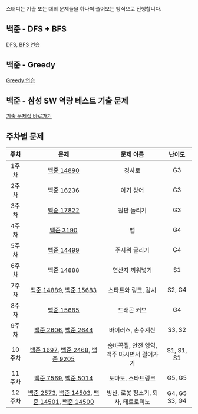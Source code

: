 스터디는 기출 또는 대회 문제들을 하나씩 풀어보는 방식으로 진행합니다.

## 백준 - DFS + BFS
[DFS, BFS 연습](https://www.acmicpc.net/workbook/view/1983)

## 백준 - Greedy
[Greedy 연습](https://www.acmicpc.net/workbook/view/4380)

## 백준 - 삼성 SW 역량 테스트 기출 문제
[기출 문제집 바로가기](https://www.acmicpc.net/workbook/view/1152)

## 주차별 문제
| 주차 | 문제 | 문제 이름 | 난이도
| :--: | :--: | :--: | :--: |
| 1주차 | [백준 14890](https://www.acmicpc.net/problem/14890) | 경사로 | G3
| 2주차 | [백준 16236](https://www.acmicpc.net/problem/16236) | 아기 상어 | G3
| 3주차 | [백준 17822](https://www.acmicpc.net/problem/17822) | 원판 돌리기 | G3
| 4주차 | [백준 3190](https://www.acmicpc.net/problem/3190) | 뱀 | G4
| 5주차 | [백준 14499](https://www.acmicpc.net/problem/14499) | 주사위 굴리기 | G4
| 6주차 | [백준 14888](https://www.acmicpc.net/problem/14888) | 연산자 끼워넣기 | S1
| 7주차 | [백준 14889](https://www.acmicpc.net/problem/14889), [백준 15683](https://www.acmicpc.net/problem/15683) | 스타트와 링크, 감시 | S2, G4
| 8주차 | [백준 15685](https://www.acmicpc.net/problem/15685) | 드래곤 커브 | G4
| 9주차 | [백준 2606](https://www.acmicpc.net/problem/2606), [백준 2644](https://www.acmicpc.net/problem/2644) | 바이러스, 촌수계산 | S3, S2
| 10주차 | [백준 1697](https://www.acmicpc.net/problem/1697), [백준 2468](https://www.acmicpc.net/problem/2468), [백준 9205](https://www.acmicpc.net/problem/9205) | 숨바꼭질, 안전 영역, 맥주 마시면서 걸어가기 | S1, S1, S1
| 11주차 | [백준 7569](https://www.acmicpc.net/problem/7569), [백준 5014](https://www.acmicpc.net/problem/5014) | 토마토, 스타트링크 | G5, G5
| 12주차 | [백준 2573](https://www.acmicpc.net/problem/2573), [백준 14503](https://www.acmicpc.net/problem/14503), [백준 14501](https://www.acmicpc.net/problem/14501), [백준 14500](https://www.acmicpc.net/problem/14500) | 빙산, 로봇 청소기, 퇴사, 테트로미노 | G4, G5 S3, G4